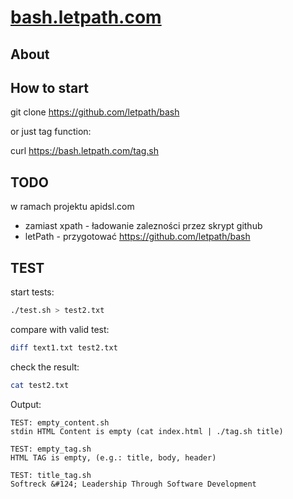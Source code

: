 # [bash.letpath.com](bash.letpath.com)

## About


## How to start

  git clone https://github.com/letpath/bash

or just tag function:

  curl https://bash.letpath.com/tag.sh

## TODO

w ramach projektu apidsl.com
+ zamiast xpath - ładowanie zalezności przez skrypt github
+ letPath - przygotować
  https://github.com/letpath/bash


## TEST

start tests:
```bash
./test.sh > test2.txt
```

compare with valid test:
```bash
diff text1.txt test2.txt
```

check the result:
```bash
cat test2.txt
```

Output:    

    
    TEST: empty_content.sh
    stdin HTML Content is empty (cat index.html | ./tag.sh title)
    
    TEST: empty_tag.sh
    HTML TAG is empty, (e.g.: title, body, header)
    
    TEST: title_tag.sh
    Softreck &#124; Leadership Through Software Development
